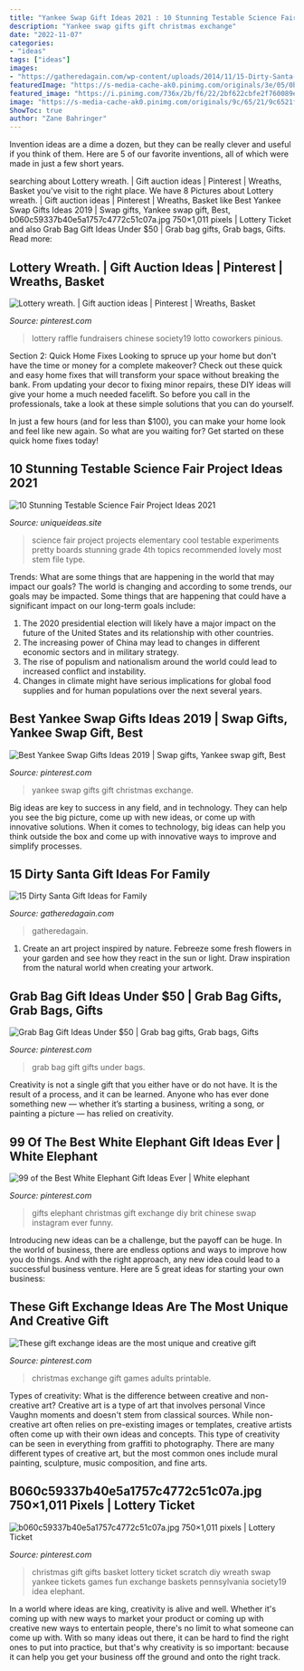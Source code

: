 ```yaml
---
title: "Yankee Swap Gift Ideas 2021 : 10 Stunning Testable Science Fair Project Ideas 2021"
description: "Yankee swap gifts gift christmas exchange"
date: "2022-11-07"
categories:
- "ideas"
tags: ["ideas"]
images:
- "https://gatheredagain.com/wp-content/uploads/2014/11/15-Dirty-Santa-Gift-Ideas-for-Family.jpg"
featuredImage: "https://s-media-cache-ak0.pinimg.com/originals/3e/05/0b/3e050b380caa47a620f323b925a6199a.jpg"
featured_image: "https://i.pinimg.com/736x/2b/f6/22/2bf622cbfe2f760089ec94d45dafb98e.jpg"
image: "https://s-media-cache-ak0.pinimg.com/originals/9c/65/21/9c6521fef6a10734e497f5c9938b69fa.jpg"
ShowToc: true
author: "Zane Bahringer"
---
```



Invention ideas are a dime a dozen, but they can be really clever and useful if you think of them. Here are 5 of our favorite inventions, all of which were made in just a few short years.

	

		
searching about Lottery wreath. | Gift auction ideas | Pinterest | Wreaths, Basket you've visit to the right place. We have 8 Pictures about Lottery wreath. | Gift auction ideas | Pinterest | Wreaths, Basket like Best Yankee Swap Gifts Ideas 2019 | Swap gifts, Yankee swap gift, Best, b060c59337b40e5a1757c4772c51c07a.jpg 750×1,011 pixels | Lottery Ticket and also Grab Bag Gift Ideas Under $50 | Grab bag gifts, Grab bags, Gifts. Read more:
		
    
## Lottery Wreath. | Gift Auction Ideas | Pinterest | Wreaths, Basket

<img loading=lazy src="https://s-media-cache-ak0.pinimg.com/originals/3e/05/0b/3e050b380caa47a620f323b925a6199a.jpg" onerror="this.onerror=null;this.src='https://tse1.mm.bing.net/th?id=OIP.uVRRPd5vOt0qwZF02JnXLgHaJ4&amp;pid=15.1';" alt="Lottery wreath. | Gift auction ideas | Pinterest | Wreaths, Basket">

_Source: pinterest.com_

>lottery raffle fundraisers chinese society19 lotto coworkers pinious. 

	

Section 2: Quick Home Fixes
Looking to spruce up your home but don't have the time or money for a complete makeover? Check out these quick and easy home fixes that will transform your space without breaking the bank.
From updating your decor to fixing minor repairs, these DIY ideas will give your home a much needed facelift. So before you call in the professionals, take a look at these simple solutions that you can do yourself.

In just a few hours (and for less than $100), you can make your home look and feel like new again. So what are you waiting for? Get started on these quick home fixes today!

    
## 10 Stunning Testable Science Fair Project Ideas 2021

<img loading=lazy src="https://www.uniqueideas.site/wp-content/uploads/science-fair-projects-22-cool-hd-wallpaper-listtoday-3.jpg" onerror="this.onerror=null;this.src='https://tse1.mm.bing.net/th?id=OIP.c0v2C3NJmrxzVqBFTTDHLAHaFj&amp;pid=15.1';" alt="10 Stunning Testable Science Fair Project Ideas 2021">

_Source: uniqueideas.site_

>science fair project projects elementary cool testable experiments pretty boards stunning grade 4th topics recommended lovely most stem file type. 

	

Trends: What are some things that are happening in the world that may impact our goals?
The world is changing and according to some trends, our goals may be impacted. Some things that are happening that could have a significant impact on our long-term goals include:
1. The 2020 presidential election will likely have a major impact on the future of the United States and its relationship with other countries.
2. The increasing power of China may lead to changes in different economic sectors and in military strategy.
3. The rise of populism and nationalism around the world could lead to increased conflict and instability.
4. Changes in climate might have serious implications for global food supplies and for human populations over the next several years.

    
## Best Yankee Swap Gifts Ideas 2019 | Swap Gifts, Yankee Swap Gift, Best

<img loading=lazy src="https://i.pinimg.com/originals/fa/e1/48/fae148559e10696cc9cd4e286f9b3d0d.jpg" onerror="this.onerror=null;this.src='https://tse4.mm.bing.net/th?id=OIP.k6O_FnYvRsvFN1pgi7Ha1gHaLG&amp;pid=15.1';" alt="Best Yankee Swap Gifts Ideas 2019 | Swap gifts, Yankee swap gift, Best">

_Source: pinterest.com_

>yankee swap gifts gift christmas exchange. 

	

Big ideas are key to success in any field, and in technology. They can help you see the big picture, come up with new ideas, or come up with innovative solutions. When it comes to technology, big ideas can help you think outside the box and come up with innovative ways to improve and simplify processes.

    
## 15 Dirty Santa Gift Ideas For Family

<img loading=lazy src="https://gatheredagain.com/wp-content/uploads/2014/11/15-Dirty-Santa-Gift-Ideas-for-Family.jpg" onerror="this.onerror=null;this.src='https://tse2.mm.bing.net/th?id=OIP.WBHSVNbVdatkRTc4Sic3GwHaDt&amp;pid=15.1';" alt="15 Dirty Santa Gift Ideas for Family">

_Source: gatheredagain.com_

>gatheredagain. 

	

1. Create an art project inspired by nature. Febreeze some fresh flowers in your garden and see how they react in the sun or light. Draw inspiration from the natural world when creating your artwork.

    
## Grab Bag Gift Ideas Under $50 | Grab Bag Gifts, Grab Bags, Gifts

<img loading=lazy src="https://i.pinimg.com/736x/2b/f6/22/2bf622cbfe2f760089ec94d45dafb98e.jpg" onerror="this.onerror=null;this.src='https://tse2.mm.bing.net/th?id=OIP.kmNf30LHQU_yAYHoaollVgHaLG&amp;pid=15.1';" alt="Grab Bag Gift Ideas Under $50 | Grab bag gifts, Grab bags, Gifts">

_Source: pinterest.com_

>grab bag gift gifts under bags. 

	

Creativity is not a single gift that you either have or do not have. It is the result of a process, and it can be learned. Anyone who has ever done something new — whether it’s starting a business, writing a song, or painting a picture — has relied on creativity.

    
## 99 Of The Best White Elephant Gift Ideas Ever | White Elephant

<img loading=lazy src="https://i.pinimg.com/originals/02/bd/d3/02bdd3d9ddaac4875f6a7f2fd870f9e0.png" onerror="this.onerror=null;this.src='https://tse3.mm.bing.net/th?id=OIP.cH0t4q_f3HUWTiWcpxR4qAHaHb&amp;pid=15.1';" alt="99 of the Best White Elephant Gift Ideas Ever | White elephant">

_Source: pinterest.com_

>gifts elephant christmas gift exchange diy brit chinese swap instagram ever funny. 

	

Introducing new ideas can be a challenge, but the payoff can be huge. In the world of business, there are endless options and ways to improve how you do things. And with the right approach, any new idea could lead to a successful business venture. Here are 5 great ideas for starting your own business: 

    
## These Gift Exchange Ideas Are The Most Unique And Creative Gift

<img loading=lazy src="https://i.pinimg.com/236x/10/41/52/104152fed540ad6bd3a03ef27e87e66e.jpg" onerror="this.onerror=null;this.src='https://tse1.mm.bing.net/th?id=OIP.O1Tv36zmlKVSZULg13LUaQAAAA&amp;pid=15.1';" alt="These gift exchange ideas are the most unique and creative gift">

_Source: pinterest.com_

>christmas exchange gift games adults printable. 

	

Types of creativity: What is the difference between creative and non-creative art?
Creative art is a type of art that involves personal Vince Vaughn moments and doesn't stem from classical sources. While non-creative art often relies on pre-existing images or templates, creative artists often come up with their own ideas and concepts. This type of creativity can be seen in everything from graffiti to photography. There are many different types of creative art, but the most common ones include mural painting, sculpture, music composition, and fine arts.

    
## B060c59337b40e5a1757c4772c51c07a.jpg 750×1,011 Pixels | Lottery Ticket

<img loading=lazy src="https://s-media-cache-ak0.pinimg.com/originals/9c/65/21/9c6521fef6a10734e497f5c9938b69fa.jpg" onerror="this.onerror=null;this.src='https://tse2.mm.bing.net/th?id=OIP.LtqcH89VS_JvHKpTMZLgpwHaJ-&amp;pid=15.1';" alt="b060c59337b40e5a1757c4772c51c07a.jpg 750×1,011 pixels | Lottery Ticket">

_Source: pinterest.com_

>christmas gift gifts basket lottery ticket scratch diy wreath swap yankee tickets games fun exchange baskets pennsylvania society19 idea elephant. 

	

In a world where ideas are king, creativity is alive and well. Whether it's coming up with new ways to market your product or coming up with creative new ways to entertain people, there's no limit to what someone can come up with. With so many ideas out there, it can be hard to find the right ones to put into practice, but that's why creativity is so important: because it can help you get your business off the ground and onto the right track.


